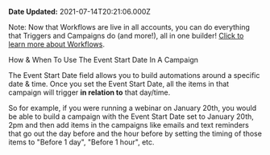 **Date Updated:** 2021-07-14T20:21:06.000Z

Note: Now that Workflows are live in all accounts, you can do everything that Triggers and Campaigns do (and more!), all in one builder! [Click to learn more about Workflows](https://help.gohighlevel.com/support/solutions/articles/48001179678-workflow-builder-overview). 
  
  
How & When To Use The Event Start Date In A Campaign 
  
  
The Event Start Date field allows you to build automations around a specific date & time. Once you set the Event Start Date, all the items in that campaign will trigger **in relation to** that day/time. 

So for example, if you were running a webinar on January 20th, you would be able to build a campaign with the Event Start Date set to January 20th, 2pm and then add items in the campaigns like emails and text reminders that go out the day before and the hour before by setting the timing of those items to "Before 1 day", "Before 1 hour", etc.